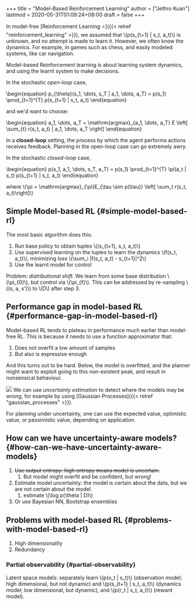 +++
title = "Model-Based Reinforcement Learning"
author = ["Jethro Kuan"]
lastmod = 2020-05-31T01:09:24+08:00
draft = false
+++

In model-free [Reinforcement Learning ⭐]({{< relref "reinforcement_learning" >}}), we assumed that \\(p(s\_{t+1} |
s_t, a_t)\\) is unknown, and no attempt is made to learn it. However, we
often know the dynamics. For example, in games such as chess, and
easily modeled systems, like car navigation.

Model-based Reinforcement learning is about learning system dynamics,
and using the learnt system to make decisions.

In the stochastic _open-loop_ case,

\begin{equation}
p\_{\theta}(s_1, \dots, s_T | a_1, \dots, a_T) = p(s_1)
\prod\_{t=1}^{T} p(s\_{t+1} | s_t, a_t)
\end{equation}

and we'd want to choose:

\begin{equation}
a_1, \dots, a_T = \mathrm{argmax}\_{a_1, \dots, a_T} E \left[
\sum\_{t} r(s\_t, a\_t) | a\_1, \dots, a\_T \right]
\end{equation}

In a **closed-loop** setting, the process by which the agent performs
actions receives feedback. Planning in the open-loop case can go
extremely awry.

In the stochastic _closed-loop_ case,

\begin{equation}
p(s_1, a_1, \dots, s_T, a_T) = p(s_1) \prod\_{t=1}^{T} \pi(a_t | s_t)
p(s\_{t+1} | s_t, a_t)
\end{equation}

where \\(\pi = \mathrm{argmax}\_{\pi}E\_{\tau \sim p(\tau)} \left[ \sum\_t
r(s\_t, a\_t)\right]\\)

## Simple Model-based RL {#simple-model-based-rl}

The most basic algorithm does this:

1.  Run base policy to obtain tuples \\((s\_{t+1}, s_t, a_t)\\)
2.  Use supervised learning on the tuples to learn the dynamics \\(f(s_t,
    a_t)\\), minimizing loss \\(\sum_i |f(s_t, a_t) - s\_{t+1}|^2\\)
3.  Use the learnt model for control

Problem: _distributional shift_. We learn from some base distribution
\\(\pi\_{0}\\), but control via \\(\pi\_{f}\\). This can be addressed by
re-sampling \\((s, a, s')\\) to \\(D\\) after step 3.

## Performance gap in model-based RL {#performance-gap-in-model-based-rl}

Model-based RL tends to plateau in performance much earlier than
model-free RL. This is because it needs to use a function approximator
that:

1.  Does not overfit a low amount of samples
2.  But also is expressive enough

And this turns out to be hard. Below, the model is overfitted, and the
planner might want to exploit going to this non-existent peak, and
result in nonsensical behaviour.

![](/ox-hugo/screenshot2019-12-23_14-31-15_.png)
We can use _uncertainty estimation_ to detect where the models may be
wrong, for example by using [Gaussian Processes]({{< relref "gaussian_processes" >}}).

For planning under uncertainty, one can use the expected value,
optimistic value, or pessimistic value, depending on application.

## How can we have uncertainty-aware models? {#how-can-we-have-uncertainty-aware-models}

1.  ~~Use output entropy: high entropy means model is uncertain.~~
    1.  But model might overfit and be confident, but wrong!
2.  Estimate model uncertainty: the model is certain about the data,
    but we are not certain about the model.
    1.  estimate \\(\log p(\theta | D)\\)
3.  Or use Bayesian NN, Bootstrap ensembles

## Problems with model-based RL {#problems-with-model-based-rl}

1.  High dimensionality
2.  Redundancy

### Partial observability {#partial-observability}

Latent space models: separately learn \\(p(o_t | s_t)\\) (observation
model; high dimensional, but not dynamic) and \\(p(s\_{t+1} | s_t,
a_t)\\) (dynamics model; low dimensional, but dynamic), and \\(p(r_t |
s_t, a_t)\\) (reward model).
